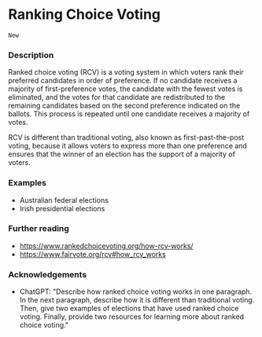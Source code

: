 # Ranking Choice Voting

`New`

### Description

Ranked choice voting (RCV) is a voting system in which voters rank their preferred candidates in order of preference. If no candidate receives a majority of first-preference votes, the candidate with the fewest votes is eliminated, and the votes for that candidate are redistributed to the remaining candidates based on the second preference indicated on the ballots. This process is repeated until one candidate receives a majority of votes.

RCV is different than traditional voting, also known as first-past-the-post voting, because it allows voters to express more than one preference and ensures that the winner of an election has the support of a majority of voters.

### Examples

- Australian federal elections
- Irish presidential elections

### Further reading

- https://www.rankedchoicevoting.org/how-rcv-works/
- https://www.fairvote.org/rcv#how_rcv_works

### Acknowledgements

- ChatGPT: "Describe how ranked choice voting works in one paragraph. In the next paragraph, describe how it is different than traditional voting. Then, give two examples of elections that have used ranked choice voting. Finally, provide two resources for learning more about ranked choice voting."
